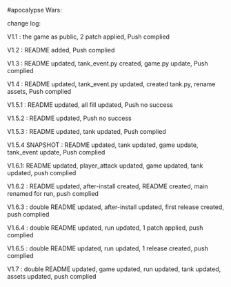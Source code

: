 #apocalypse Wars:

change log:

V1.1 : the game as public, 2 patch applied, Push complied

V1.2 : README added, Push complied

V1.3 : README updated, tank_event.py created, game.py update, Push complied

V1.4 : README updated, tank_event.py updated, created tank.py, rename assets, Push complied

V1.5.1 : README updated, all fill updated, Push no success

V1.5.2 : README updated, Push  no success

V1.5.3 : README updated, tank updated, Push complied

V1.5.4 SNAPSHOT : README updated, tank updated, game update, tank_event update, Push complied

V1.6.1: README updated, player_attack updated, game updated, tank updated, push complied

V1.6.2 : README updated, after-install created, README created, main renamed for run, push complied

V1.6.3 : double README updated, after-install updated, first release created, push complied

V1.6.4 : double README updated, run updated, 1 patch applied, push complied

V1.6.5 : double README updated, run updated, 1 release created, push complied

V1.7 : double README updated, game updated, run updated, tank updated, assets updated, push complied